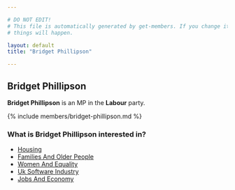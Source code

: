 ```yaml
---

# DO NOT EDIT!
# This file is automatically generated by get-members. If you change it, bad
# things will happen.

layout: default
title: "Bridget Phillipson"

---
```


## Bridget Phillipson

**Bridget Phillipson** is an MP in the **Labour** party.

{% include members/bridget-phillipson.md %}

### What is Bridget Phillipson interested in?


* [Housing](/interests/housing.html)
* [Families And Older People](/interests/families-and-older-people.html)
* [Women And Equality](/interests/women-and-equality.html)
* [Uk Software Industry](/interests/uk-software-industry.html)
* [Jobs And Economy](/interests/jobs-and-economy.html)
